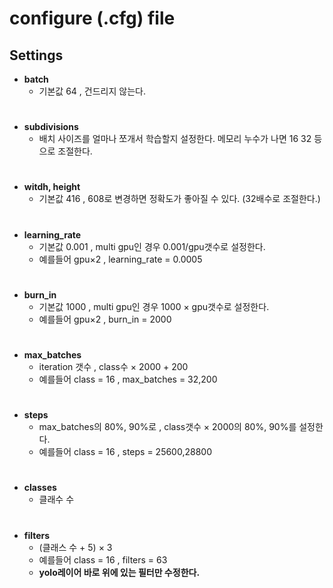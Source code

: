 # configure (.cfg) file

## Settings

- **batch**
  - 기본값 64 , 건드리지 않는다.
  #
- **subdivisions**
  - 배치 사이즈를 얼마나 쪼개서 학습할지 설정한다. 메모리 누수가 나면 16 32 등으로 조절한다.
  #
- **witdh, height**
  - 기본값 416 , 608로 변경하면 정확도가 좋아질 수 있다. (32배수로 조절한다.)
  #
- **learning_rate**
  - 기본값 0.001 , multi gpu인 경우 0.001/gpu갯수로 설정한다.  
  - 예를들어 gpu×2 , learning_rate = 0.0005  
  #
- **burn_in**
  - 기본값 1000 , multi gpu인 경우 1000 × gpu갯수로 설정한다.  
  - 예를들어 gpu×2 , burn_in = 2000  
  #
- **max_batches**
  - iteration 갯수 , class수 × 2000 + 200  
  - 예를들어 class = 16 , max_batches = 32,200  
  #
- **steps**  
  - max_batches의 80%, 90%로 , class갯수 × 2000의 80%, 90%를 설정한다.  
  - 예를들어 class = 16 , steps = 25600,28800
  #
- **classes**  
  - 클래수 수
  #
- **filters**
  - (클래스 수 + 5) × 3
  - 예를들어 class = 16 , filters = 63
  - **yolo레이어 바로 위에 있는 필터만 수정한다.**
